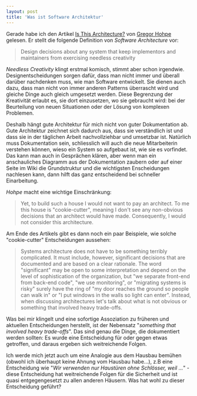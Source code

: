 ```yaml
---
layout: post
title: 'Was ist Software Architektur'
---
```

Gerade habe ich den Artikel [Is This Architecture?][0] von [Gregor Hohpe][1] gelesen. Er stellt die folgende
Definition von *Software Architecture* vor:

> Design decisions about any system that keep implementors and maintainers from exercising needless creativity

*Needless Creativity* klingt erstmal komisch, stimmt aber schon irgendwie. Designentscheidungen sorgen dafür, 
dass man nicht immer und überall darüber nachdenken muss, wie man Software entwickelt. Sie dienen auch dazu, 
dass man nicht von immer anderen Patterns überrascht wird und gleiche Dinge auch gleich umgesetzt werden.
Diese Begrenzung der Kreativität erlaubt es, sie dort einzusetzen, wo sie gebraucht wird: bei der Beurteilung
von neuen Situationen oder der Lösung von komplexen Problemen.

Deshalb hängt gute Architektur für mich nicht von guter Dokumentation ab. Gute Architektur zeichnet sich
dadurch aus, dass sie verständlich ist und dass sie in der täglichen Arbeit nachvollziehbar und umsetzbar ist.
Natürlich muss Dokumentation sein, schliesslich will auch die neue Mitarbeiterin verstehen können, wieso
ein System so aufgebaut ist, wie sie es vorfindet. Das kann man auch in Gesprächen klären, aber wenn man ein
anschauliches Diagramm aus der Dokumentation zaubern oder auf einer Seite im Wiki die Grundstruktur und die
wichtigsten Enscheidungen nachlesen kann, dann hilft das ganz entscheidend bei schneller Einarbeitung.

*Hohpe* macht eine wichtige Einschränkung:

> Yet, to build such a house I would not want to pay an architect. To me this house is "cookie-cutter",
> meaning I don't see any non-obvious decisions that an architect would have made. Consequently, I would
> not consider this architecture.

Am Ende des Artikels gibt es dann noch ein paar Beispiele, wie solche "cookie-cutter" Entscheidungen aussehen:

> Systems architecture does not have to be something terribly complicated. It must include, however,
> significant decisions that are documented and are based on a clear rationale. The word "significant"
> may be open to some interpretation and depend on the level of sophistication of the organization, but
> "we separate front-end from back-end code", "we use monitoring", or "migrating systems is risky" surely
> have the ring of "my door reaches the ground so people can walk in" or "I put windows in the walls so light
> can enter". Instead, when discussing architectures let's talk about what is not obvious or something that
> involved heavy trade-offs.

Was bei mir klingelt und eine sofortige Assoziation zu früheren und aktuellen Entscheidungen herstellt, ist
der Nebensatz "*something that involved heavy trade-offs*". Das sind genau die Dinge, die dokumentiert werden
sollten: Es wurde eine Entscheidung für oder gegen etwas getroffen, und daraus ergeben sich weitreichende
Folgen.

Ich werde mich jetzt auch um eine Analogie aus dem Hausbau bemühen (obwohl ich überhaupt keine Ahnung vom
Hausbau habe...), z.B eine Entscheidung wie "*Wir verwenden nur Haustüren ohne Schlösser,
weil ...*" - diese Entscheidung hat weitreichende Folgen für die Sicherheit und ist quasi entgegengesetzt zu
allen anderen Häusern. Was hat wohl zu dieser Entscheidung geführt?

[0]: http://www.enterpriseintegrationpatterns.com/ramblings/86_isthisarchitecture.html
[1]: http://www.enterpriseintegrationpatterns.com/gregor.html
